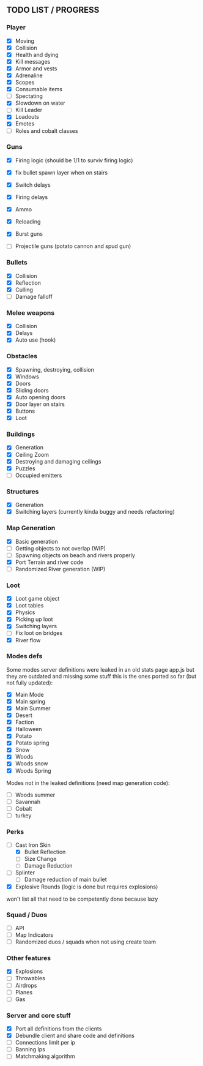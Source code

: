 ## TODO LIST / PROGRESS

### Player
 - [x] Moving
 - [x] Collision
 - [x] Health and dying
 - [x] Kill messages
 - [x] Armor and vests
 - [x] Adrenaline
 - [x] Scopes
 - [x] Consumable items
 - [ ] Spectating
 - [x] Slowdown on water
 - [ ] Kill Leader
 - [x] Loadouts
 - [x] Emotes
 - [ ] Roles and cobalt classes

### Guns
 - [x] Firing logic (should be 1/1 to surviv firing logic)
 - [x] fix bullet spawn layer when on stairs
 - [x] Switch delays
 - [x] Firing delays
 - [x] Ammo
 - [x] Reloading
 - [x] Burst guns
 - [ ] Projectile guns (potato cannon and spud gun)


### Bullets
 - [x] Collision
 - [x] Reflection
 - [x] Culling
 - [ ] Damage falloff

### Melee weapons
 - [x] Collision
 - [x] Delays
 - [x] Auto use (hook)

### Obstacles
 - [x] Spawning, destroying, collision
 - [x] Windows
 - [x] Doors
 - [x] Sliding doors
 - [x] Auto opening doors
 - [x] Door layer on stairs
 - [x] Buttons
 - [x] Loot

### Buildings
 - [x] Generation
 - [x] Ceiling Zoom
 - [x] Destroying and damaging ceilings
 - [x] Puzzles
 - [ ] Occupied emitters

### Structures
 - [x] Generation
 - [x] Switching layers (currently kinda buggy and needs refactoring)

### Map Generation
 - [x] Basic generation
 - [ ] Getting objects to not overlap (WIP)
 - [ ] Spawning objects on beach and rivers properly
 - [x] Port Terrain and river code
 - [ ] Randomized River generation (WIP)

### Loot
 - [x] Loot game object
 - [x] Loot tables
 - [x] Physics
 - [x] Picking up loot
 - [x] Switching layers
 - [ ] Fix loot on bridges
 - [x] River flow

### Modes defs
Some modes server definitions were leaked in an old stats page app.js
but they are outdated and missing some stuff
this is the ones ported so far (but not fully updated):
 - [x] Main Mode
 - [x] Main spring
 - [x] Main Summer
 - [x] Desert
 - [x] Faction
 - [x] Halloween
 - [x] Potato
 - [x] Potato spring
 - [x] Snow
 - [x] Woods
 - [x] Woods snow
 - [x] Woods Spring

Modes not in the leaked definitions (need map generation code):
 - [ ] Woods summer
 - [ ] Savannah
 - [ ] Cobalt
 - [ ] turkey

### Perks
 - [ ] Cast Iron Skin
	 - [x] Bullet Reflection
	 - [ ] Size Change
	 - [ ] Damage Reduction
 - [ ] Splinter
	 - [ ] Damage reduction of main bullet
 - [x] Explosive Rounds (logic is done but requires explosions)

won't list all that need to be competently done because lazy

### Squad / Duos
 - [ ] API
 - [ ] Map Indicators
 - [ ] Randomized duos / squads when not using create team

### Other features
 - [x] Explosions
 - [ ] Throwables
 - [ ] Airdrops
 - [ ] Planes
 - [ ] Gas

### Server and core stuff
 - [x] Port all definitions from the clients
 - [x] Debundle client and share code and definitions
 - [ ] Connections limit per ip
 - [ ] Banning Ips
 - [ ] Matchmaking algorithm
